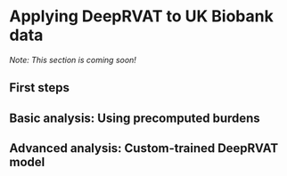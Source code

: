 # Applying DeepRVAT to UK Biobank data

_Note: This section is coming soon!_

## First steps

## Basic analysis: Using precomputed burdens

## Advanced analysis: Custom-trained DeepRVAT model

